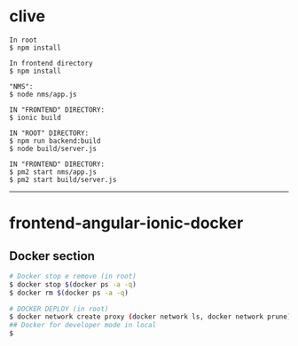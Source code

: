 # clive
```
In root
$ npm install

In frontend directory
$ npm install
```

```
"NMS":
$ node nms/app.js
```
```
IN "FRONTEND" DIRECTORY:
$ ionic build
```
```
IN "ROOT" DIRECTORY:
$ npm run backend:build
$ node build/server.js
```
```
IN "FRONTEND" DIRECTORY:
$ pm2 start nms/app.js
$ pm2 start build/server.js
```

---

# frontend-angular-ionic-docker

## Docker section
```bash
# Docker stop e remove (in root)
$ docker stop $(docker ps -a -q)
$ docker rm $(docker ps -a -q)

# DOCKER DEPLOY (in root)
$ docker network create proxy (docker network ls, docker network prune)
## Docker for developer mode in local
$   

```


